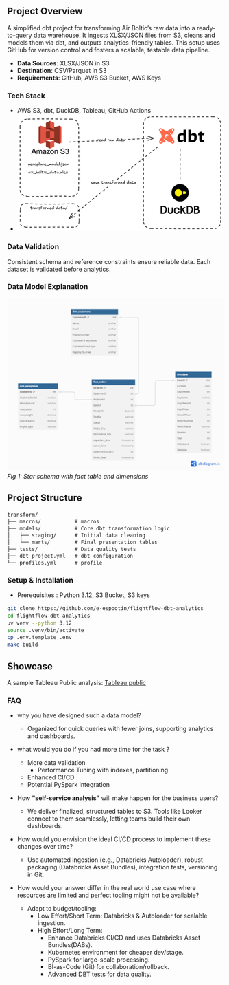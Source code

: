 ## Project Overview
A simplified dbt project for transforming Air Boltic’s raw data into a ready-to-query data warehouse. It ingests XLSX/JSON files from S3, cleans and models them via dbt, and outputs analytics-friendly tables. This setup uses GitHub for version control and fosters a scalable, testable data pipeline.
  - **Data Sources**: XLSX/JSON in S3  
  - **Destination**: CSV/Parquet in S3  
  - **Requirements**: GitHub, AWS S3 Bucket, AWS Keys


### Tech Stack
  - AWS S3, dbt, DuckDB, Tableau, GitHub Actions
  - ![project structure](docs/project_diagram/project_diagram.png)

### Data Validation
Consistent schema and reference constraints ensure reliable data. Each dataset is validated before analytics.

### Data Model Explanation
![Data Model](docs/ERD_images/star_data_model.png)
*Fig 1: Star schema with fact table and dimensions*


## Project Structure
```
transform/
├── macros/           # macros
├── models/           # Core dbt transformation logic
│   ├── staging/      # Initial data cleaning
│   └── marts/        # Final presentation tables
├── tests/            # Data quality tests
├── dbt_project.yml   # dbt configuration
└── profiles.yml      # profile
```

### Setup & Installation
- Prerequisites : Python 3.12, S3 Bucket, S3 keys
```bash
git clone https://github.com/e-espootin/flightflow-dbt-analytics
cd flightflow-dbt-analytics
uv venv --python 3.12
source .venv/bin/activate
cp .env.template .env
make build
```


## Showcase
A sample Tableau Public analysis: 
[Tableau public](https://public.tableau.com/app/profile/ebrahim.espootin/viz/demo1_17392217179420/Dashboard1/)

### FAQ
- why you have designed such a data model?
  - Organized for quick queries with fewer joins, supporting analytics and dashboards.
- what would you do if you had more time for the task ?
  - More data validation
	-	Performance Tuning with indexes, partitioning
  - Enhanced CI/CD
  - Potential PySpark integration

- How **"self-service analysis"** will make happen for the business users?
  - We deliver finalized, structured tables to S3. Tools like Looker connect to them seamlessly, letting teams build their own dashboards.
- How would you envision the ideal CI/CD process to implement these changes over time?
  - Use automated ingestion (e.g., Databricks Autoloader), robust packaging (Databricks Asset Bundles), integration tests, versioning in Git.

  
- How would your answer differ in the real world use case where resources are limited and perfect tooling might not be available?
  - Adapt to budget/tooling:
    - Low Effort/Short Term: Databricks & Autoloader for scalable ingestion.
    - High Effort/Long Term:
      - Enhance Databricks CI/CD and uses Databricks Asset Bundles(DABs).
      - Kubernetes environment for cheaper dev/stage.
      - PySpark for large-scale processing.
      - BI-as-Code (Git) for collaboration/rollback.
      - Advanced DBT tests for data quality.





